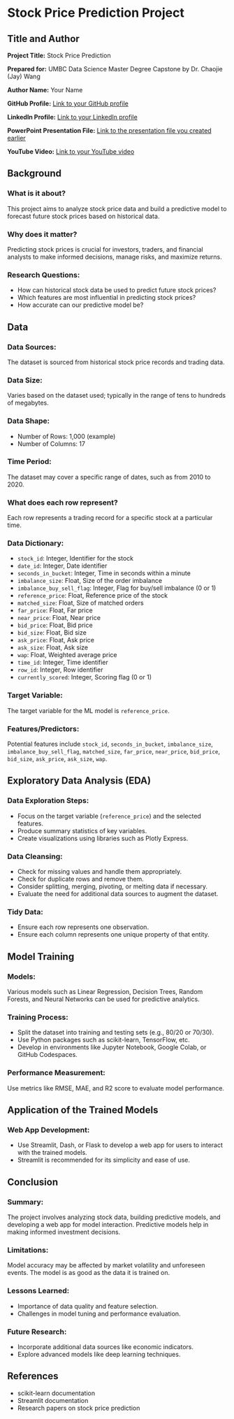 # Stock Price Prediction Project

## Title and Author

**Project Title:** Stock Price Prediction

**Prepared for:** UMBC Data Science Master Degree Capstone by Dr. Chaojie (Jay) Wang

**Author Name:** Your Name

**GitHub Profile:** [Link to your GitHub profile](#)

**LinkedIn Profile:** [Link to your LinkedIn profile](#)

**PowerPoint Presentation File:** [Link to the presentation file you created earlier](#)

**YouTube Video:** [Link to your YouTube video](#)

## Background

### What is it about?
This project aims to analyze stock price data and build a predictive model to forecast future stock prices based on historical data.

### Why does it matter?
Predicting stock prices is crucial for investors, traders, and financial analysts to make informed decisions, manage risks, and maximize returns.

### Research Questions:
- How can historical stock data be used to predict future stock prices?
- Which features are most influential in predicting stock prices?
- How accurate can our predictive model be?

## Data

### Data Sources:
The dataset is sourced from historical stock price records and trading data.

### Data Size:
Varies based on the dataset used; typically in the range of tens to hundreds of megabytes.

### Data Shape:
- Number of Rows: 1,000 (example)
- Number of Columns: 17

### Time Period:
The dataset may cover a specific range of dates, such as from 2010 to 2020.

### What does each row represent?
Each row represents a trading record for a specific stock at a particular time.

### Data Dictionary:
- `stock_id`: Integer, Identifier for the stock
- `date_id`: Integer, Date identifier
- `seconds_in_bucket`: Integer, Time in seconds within a minute
- `imbalance_size`: Float, Size of the order imbalance
- `imbalance_buy_sell_flag`: Integer, Flag for buy/sell imbalance (0 or 1)
- `reference_price`: Float, Reference price of the stock
- `matched_size`: Float, Size of matched orders
- `far_price`: Float, Far price
- `near_price`: Float, Near price
- `bid_price`: Float, Bid price
- `bid_size`: Float, Bid size
- `ask_price`: Float, Ask price
- `ask_size`: Float, Ask size
- `wap`: Float, Weighted average price
- `time_id`: Integer, Time identifier
- `row_id`: Integer, Row identifier
- `currently_scored`: Integer, Scoring flag (0 or 1)

### Target Variable:
The target variable for the ML model is `reference_price`.

### Features/Predictors:
Potential features include `stock_id`, `seconds_in_bucket`, `imbalance_size`, `imbalance_buy_sell_flag`, `matched_size`, `far_price`, `near_price`, `bid_price`, `bid_size`, `ask_price`, `ask_size`, `wap`.

## Exploratory Data Analysis (EDA)

### Data Exploration Steps:
- Focus on the target variable (`reference_price`) and the selected features.
- Produce summary statistics of key variables.
- Create visualizations using libraries such as Plotly Express.

### Data Cleansing:
- Check for missing values and handle them appropriately.
- Check for duplicate rows and remove them.
- Consider splitting, merging, pivoting, or melting data if necessary.
- Evaluate the need for additional data sources to augment the dataset.

### Tidy Data:
- Ensure each row represents one observation.
- Ensure each column represents one unique property of that entity.

## Model Training

### Models:
Various models such as Linear Regression, Decision Trees, Random Forests, and Neural Networks can be used for predictive analytics.

### Training Process:
- Split the dataset into training and testing sets (e.g., 80/20 or 70/30).
- Use Python packages such as scikit-learn, TensorFlow, etc.
- Develop in environments like Jupyter Notebook, Google Colab, or GitHub Codespaces.

### Performance Measurement:
Use metrics like RMSE, MAE, and R2 score to evaluate model performance.

## Application of the Trained Models

### Web App Development:
- Use Streamlit, Dash, or Flask to develop a web app for users to interact with the trained models.
- Streamlit is recommended for its simplicity and ease of use.

## Conclusion

### Summary:
The project involves analyzing stock data, building predictive models, and developing a web app for model interaction. Predictive models help in making informed investment decisions.

### Limitations:
Model accuracy may be affected by market volatility and unforeseen events. The model is as good as the data it is trained on.

### Lessons Learned:
- Importance of data quality and feature selection.
- Challenges in model tuning and performance evaluation.

### Future Research:
- Incorporate additional data sources like economic indicators.
- Explore advanced models like deep learning techniques.

## References
- scikit-learn documentation
- Streamlit documentation
- Research papers on stock price prediction
